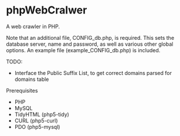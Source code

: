 phpWebCralwer
=============

A web crawler in PHP.

Note that an additional file, CONFIG_db.php, is required. This sets the 
database server, name and password, as well as various other global options.
An example file (example_CONFIG_db.php) is included.

TODO:
* Interface the Public Suffix List, to get correct domains parsed for domains table

Prerequisites
* PHP
* MySQL
* TidyHTML (php5-tidy)
* CURL (php5-curl)
* PDO (php5-mysql)
